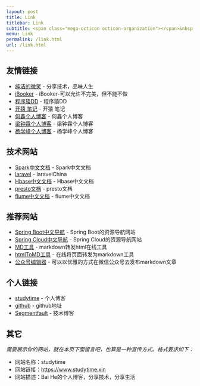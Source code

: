 ```yaml
---
layout: post
title: Link
titlebar: Link
subtitle: <span class="mega-octicon octicon-organization"></span>&nbsp;&nbsp; Resource link
menu: Link
permalink: /link.html
url: /link.html
---
```


## 友情链接

- [纯洁的微笑](http://www.ityouknow.com/) - 分享技术，品味人生
- [iBooker](https://docs.apachecn.org/) - iBooker-可以允许不完美，但不能不做
- [程序猿DD](http://blog.didispace.com) -  程序猿DD
- [开猿 笔记](https://unnue.com) -  开猿 笔记
- [何鑫个人博客](https://www.besthexin.cn/) -  何鑫个人博客
- [梁钟霖个人博客](https://www.liangzl.com) -  梁钟霖个人博客
- [杨学峰个人博客](https://www.yangsihan.com) -  杨学峰个人博客

## 技术网站
- [Spark中文文档](http://spark.apachecn.org/#/) - Spark中文文档
- [laravel](https://laravel-china.org/) - laravelChina
- [Hbase中文文档](http://abloz.com/hbase/book.html/) - Hbase中文文档
- [presto文档](https://prestodb.github.io/) - presto文档
- [flume中文文档](https://flume.liyifeng.org/#) - flume中文文档

## 推荐网站
- [Spring Boot中文导航](http://springboot.fun/) - Spring Boot的资源导航网站    
- [Spring Cloud中文导航](http://springcloud.fun/) - Spring Cloud的资源导航网站    
- [MD工具](http://relatos.top/md/) - markdown转发html在线工具  
- [htmlToMD工具](http://relatos.top/2md/) - 在线将页面转发为markdown工具  
- [公众号编辑器](http://md.ityouknow.com/) - 可以以优雅的方式在微信公众号去发布markdown文章


## 个人链接
- [studytime](https://www.studytime.xin/) - 个人博客
- [github](https://github.com/MyStudytime) -  github地址
- [Segmentfault](https://segmentfault.com/u/baihe) - 技术博客

## 其它  

*需要展示你的网站，就在本页下面留言吧，也算是一种宣传方式。格式要求如下：*

- 网站名称：studytime  
- 网站链接：https://www.studytime.xin  
- 网站描述：Bai He的个人博客，分享技术，分享生活  

